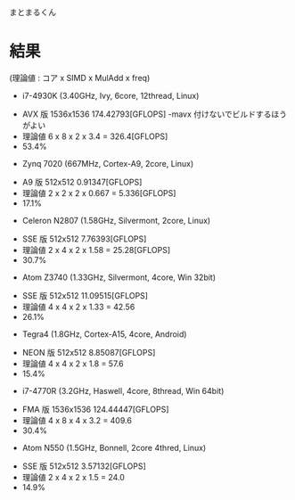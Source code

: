 まとまるくん


# 結果
(理論値 : コア x SIMD x MulAdd x freq)

 * i7-4930K (3.40GHz, Ivy, 6core, 12thread, Linux)
  - AVX 版 1536x1536 174.42793[GFLOPS]  -mavx 付けないでビルドするほうがよい
  - 理論値 6 x 8 x 2 x 3.4 = 326.4[GFLOPS]
  - 53.4%
 * Zynq 7020 (667MHz, Cortex-A9, 2core, Linux)
  - A9 版 512x512 0.91347[GFLOPS]
  - 理論値 2 x 2 x 2 x 0.667 = 5.336[GFLOPS]
  - 17.1%
 * Celeron N2807 (1.58GHz, Silvermont, 2core, Linux)
  - SSE 版 512x512 7.76393[GFLOPS]
  - 理論値 2 x 4 x 2 x 1.58 = 25.28[GFLOPS]
  - 30.7%
 * Atom Z3740 (1.33GHz, Silvermont, 4core, Win 32bit)
  - SSE 版 512x512 11.09515[GFLOPS]
  - 理論値 4 x 4 x 2 x 1.33 = 42.56
  - 26.1%
 * Tegra4 (1.8GHz, Cortex-A15, 4core, Android)
  - NEON 版 512x512 8.85087[GFLOPS]
  - 理論値 4 x 4 x 2 x 1.8 = 57.6
  - 15.4%
 * i7-4770R (3.2GHz, Haswell, 4core, 8thread, Win 64bit)
  - FMA 版 1536x1536 124.44447[GFLOPS]
  - 理論値 4 x 8 x 4 x 3.2 = 409.6
  - 30.4%
 * Atom N550 (1.5GHz, Bonnell, 2core 4thred, Linux)
  - SSE 版 512x512 3.57132[GFLOPS]
  - 理論値 2 x 4 x 2 x 1.5 = 24.0
  - 14.9%
